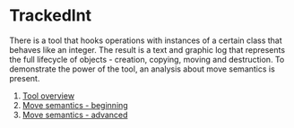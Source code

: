 # TrackedInt

There is a tool that hooks operations with instances of a certain class that behaves like an integer. The result is a text and graphic log that represents the full lifecycle of objects - creation, copying, moving and destruction. To demonstrate the power of the tool, an analysis about move semantics is present.

1. [Tool overview](topics/tool.md)
2. [Move semantics - beginning](topics/analysis1.md)
3. [Move semantics - advanced](topics/analysis2.md)
